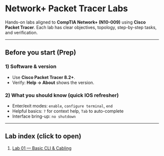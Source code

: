 # Network+ Packet Tracer Labs

Hands-on labs aligned to **CompTIA Network+ (N10-009)** using **Cisco Packet Tracer**. Each lab has clear objectives, topology, step-by-step tasks, and verification.

---

## Before you start (Prep)

### 1) Software & version
- Use **Cisco Packet Tracer 8.2+**.
- Verify: **Help → About** shows the version.

### 2) What you should know (quick IOS refresher)
- Enter/exit modes: `enable`, `configure terminal`, `end`
- Helpful basics: `?` for context help, `Tab` to auto-complete
- Interface bring-up: `no shutdown`

---

## Lab index (click to open)

1. [Lab 01 — Basic CLI & Cabling](labs/01-basic-cli-and-cabling/README.md)
